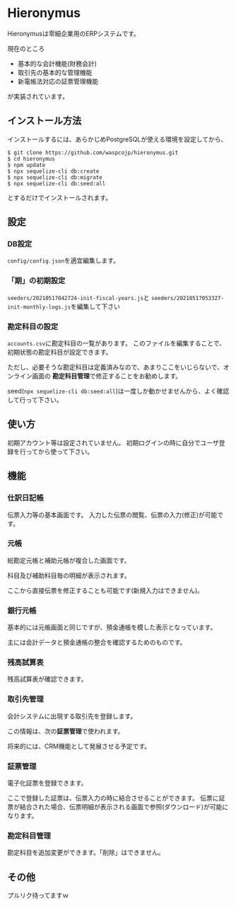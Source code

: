 # Hieronymus

Hieronymusは零細企業用のERPシステムです。

現在のところ

* 基本的な会計機能(財務会計)
* 取引先の基本的な管理機能
* 新電帳法対応の証票管理機能

が実装されています。

## インストール方法

インストールするには、あらかじめPostgreSQLが使える環境を設定してから、

```
$ git clone https://github.com/waspcojp/hieronymus.git
$ cd hieronymus
$ npm update
$ npx sequelize-cli db:create
$ npx sequelize-cli db:migrate
$ npx sequelize-cli db:seed:all
```

とするだけでインストールされます。

## 設定

### DB設定

```config/config.json```を適宜編集します。

### 「期」の初期設定

```seeders/20210517042724-init-fiscal-years.js```と
```seeders/20210517053327-init-monthly-logs.js```を編集して下さい

### 勘定科目の設定

```accounts.csv```に勘定科目の一覧があります。
このファイルを編集することで、初期状態の勘定科目が設定できます。

ただし、必要そうな勘定科目は定義済みなので、あまりここをいじらないで、オンライン画面の
**勘定科目管理**で修正することをお勧めします。

seed(```npx sequelize-cli db:seed:all```)は一度しか動かせませんから、よく確認して行って下さい。

## 使い方

初期アカウント等は設定されていません。
初期ログインの時に自分でユーザ登録を行ってから使って下さい。

## 機能

### 仕訳日記帳

伝票入力等の基本画面です。
入力した伝票の閲覧、伝票の入力(修正)が可能です。

### 元帳

総勘定元帳と補助元帳が複合した画面です。

科目及び補助科目毎の明細が表示されます。

ここから直接伝票を修正することも可能です(新規入力はできません)。

### 銀行元帳

基本的には元帳画面と同じですが、預金通帳を模した表示となっています。

主には会計データと預金通帳の整合を確認するためのものです。

### 残高試算表

残高試算表が確認できます。

### 取引先管理

会計システムに出現する取引先を登録します。

この情報は、次の**証票管理**で使われます。

将来的には、CRM機能として発展させる予定です。

### 証票管理

電子化証票を登録できます。

ここで登録した証票は、伝票入力の時に結合させることができます。
伝票に証票が結合された場合、伝票明細が表示される画面で参照(ダウンロード)が可能になります。

### 勘定科目管理

勘定科目を追加変更ができます。「削除」はできません。

## その他

プルリク待ってますｗ